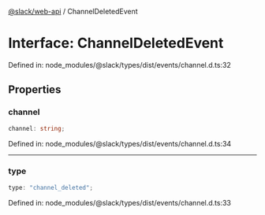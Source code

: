 [@slack/web-api](../index.md) / ChannelDeletedEvent

# Interface: ChannelDeletedEvent

Defined in: node\_modules/@slack/types/dist/events/channel.d.ts:32

## Properties

### channel

```ts
channel: string;
```

Defined in: node\_modules/@slack/types/dist/events/channel.d.ts:34

***

### type

```ts
type: "channel_deleted";
```

Defined in: node\_modules/@slack/types/dist/events/channel.d.ts:33
